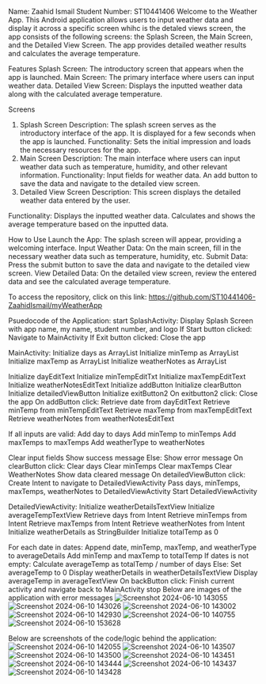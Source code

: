 
Name: Zaahid Ismail
Student Number: ST10441406
Welcome to the Weather App. This Android application allows users to input weather data and display it across a specific screen whihc is the detaled views screen, the app consists of the following screens: the Splash Screen, the Main Screen, and the Detailed View Screen. The app provides detailed weather results and calculates the average temperature.

Features
Splash Screen: The introductory screen that appears when the app is launched.
Main Screen: The primary interface where users can input weather data.
Detailed View Screen: Displays the inputted weather data along with the calculated average temperature.

Screens
1. Splash Screen
Description: The splash screen serves as the introductory interface of the app. It is displayed for a few seconds when the app is launched.
Functionality: Sets the initial impression and loads the necessary resources for the app.
2. Main Screen
Description: The main interface where users can input weather data such as temperature, humidity, and other relevant information.
Functionality:
Input fields for weather data.
An add button to save the data and navigate to the detailed view screen.
3. Detailed View Screen
Description: This screen displays the detailed weather data entered by the user.

Functionality:
Displays the inputted weather data.
Calculates and shows the average temperature based on the inputted data.

How to Use
Launch the App: The splash screen will appear, providing a welcoming interface.
Input Weather Data: On the main screen, fill in the necessary weather data such as temperature, humidity, etc.
Submit Data: Press the submit button to save the data and navigate to the detailed view screen.
View Detailed Data: On the detailed view screen, review the entered data and see the calculated average temperature.

To access the repository, click on this link: https://github.com/ST10441406-ZaahidIsmail/myWeatherApp

Psuedocode of the Application:
start
SplashActivity:
 Display Splash Screen with app name, my name, student number, and logo
 If Start button clicked:
 Navigate to MainActivity
 If Exit button clicked:
 Close the app

MainActivity:
 Initialize days as ArrayList<String>
 Initialize minTemp as ArrayList<Int>
 Initialize maxTemp as ArrayList<Int>
 Initialize weatherNotes as ArrayList<String>
 
 Initialize dayEditText
 Initialize minTempEditTxt
 Initialize maxTempEditText
 Initialize weatherNotesEditText
 Initialize addButton
 Initialize clearButton
 Initialize detailedViewButton
 Initialize exitButton2
 On exitbutton2 click:
 Close the app
 On addButton click:
 Retrieve date from dayEditText
 Retrieve minTemp from minTempEditText
 Retrieve maxTemp from maxTempEditText
 Retrieve weatherNotes from weatherNotesEditText

 If all inputs are valid:
 Add day to days
 Add minTemp to minTemps
 Add maxTemps to maxTemps
 Add weatherType to weatherNotes

 Clear input fields
 Show success message
 Else:
 Show error message
 On clearButton click:
 Clear days
 Clear minTemps
 Clear maxTemps
 Clear WeatherNotes
 Show data cleared message
 On detailedViewButton click:
 Create Intent to navigate to DetailedViewActivity
 Pass days, minTemps, maxTemps, weatherNotes to DetailedViewActivity
 Start DetailedViewActivity

DetailedViewActivity:
 Initialize weatherDetailsTextView
 Initialize averageTempTextView
 Retrieve days from Intent
 Retrieve minTemps from Intent
 Retrieve maxTemps from Intent
 Retrieve weatherNotes from Intent
 Initialize weatherDetails as StringBuilder
 Initialize totalTemp as 0

 For each date in dates:
 Append date, minTemp, maxTemp, and weatherType to averageDetails
 Add minTemp and maxTemp to totalTemp
 If dates is not empty:
 Calculate averageTemp as totalTemp / number of days
 Else:
 Set averageTemp to 0
 Display weatherDetails in weatherDetailsTextView
 Display averageTemp in averageTextView
 On backButton click:
 Finish current activity and navigate back to MainActivity
stop
Below are images of the application with error messages
![Screenshot 2024-06-10 143055](https://github.com/ST10441406-ZaahidIsmail/myWeatherApp/assets/164514640/8ccdaa79-30f8-4dcc-b3c3-dbd69922c96a)
![Screenshot 2024-06-10 143026](https://github.com/ST10441406-ZaahidIsmail/myWeatherApp/assets/164514640/3abcbd2b-07c0-48ac-a151-3b313fcebb68)
![Screenshot 2024-06-10 143002](https://github.com/ST10441406-ZaahidIsmail/myWeatherApp/assets/164514640/436b4dcd-ceee-41fb-a9de-880d9fd7ebfa)
![Screenshot 2024-06-10 142930](https://github.com/ST10441406-ZaahidIsmail/myWeatherApp/assets/164514640/2feca5f1-eea5-4148-9854-e92babb8e828)
![Screenshot 2024-06-10 140755](https://github.com/ST10441406-ZaahidIsmail/myWeatherApp/assets/164514640/101c3144-5846-4ff0-8465-bc49b9bfb8bb)
![Screenshot 2024-06-10 153628](https://github.com/VCCT-IMAD5112-2024-G2/myWEATHER_APPLICATION/assets/164514640/f0d9cd45-14a2-4bdf-8de9-c8086b32f1e8)


Below are screenshots of the code/logic behind the application:
![Screenshot 2024-06-10 142055](https://github.com/ST10441406-ZaahidIsmail/myWeatherApp/assets/164514640/0ba9659f-b147-4b23-8713-30bf34da03c8)
![Screenshot 2024-06-10 143507](https://github.com/ST10441406-ZaahidIsmail/myWeatherApp/assets/164514640/7f83d7ab-0f4a-4860-ac3a-f6b5fdc99a6a)
![Screenshot 2024-06-10 143500](https://github.com/ST10441406-ZaahidIsmail/myWeatherApp/assets/164514640/1e6a9ba3-cb90-4ad0-b74f-9851c4b2dc5c)
![Screenshot 2024-06-10 143451](https://github.com/ST10441406-ZaahidIsmail/myWeatherApp/assets/164514640/8ebe5cea-e042-4169-b5ac-4dcc733d08f7)
![Screenshot 2024-06-10 143444](https://github.com/ST10441406-ZaahidIsmail/myWeatherApp/assets/164514640/5b5a43b9-5e93-46a6-83cf-a7081bd89561)
![Screenshot 2024-06-10 143437](https://github.com/ST10441406-ZaahidIsmail/myWeatherApp/assets/164514640/672631b9-95bd-4083-acf5-194f14e9ddcd)
![Screenshot 2024-06-10 143428](https://github.com/ST10441406-ZaahidIsmail/myWeatherApp/assets/164514640/74c227b5-cb61-42ec-a276-c13eddb460f7)

